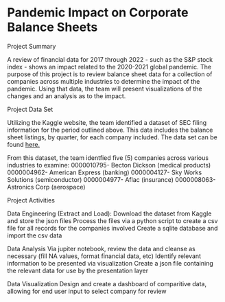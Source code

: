 # Pandemic Impact on Corporate Balance Sheets


Project Summary

A review of financial data for 2017 through 2022 - such as the S&P stock index - shows an impact related to the 2020-2021 global pandemic. The purpose of this project is to review balance sheet data for a collection of companies across multiple industries to determine the impact of the pandemic. Using that data, the team will present visualizations of the changes and an analysis as to the impact.


Project Data Set

Utilizing the Kaggle website, the team identified a dataset of SEC filing information for the period outlined above. This data includes the balance sheet listings, by quarter, for each company included. The data set can be found <a href="https://www.kaggle.com/datasets/finnhub/reported-financials">here.</a>

From this dataset, the team identfied five (5) companies across various industries to examine:
0000010795- Becton Dickson (medical products)
0000004962- American Express (banking)
0000004127- Sky Works Solutions (semiconductor)
0000004977- Aflac (insurance)
0000008063- Astronics Corp (aerospace)


Project Activities

Data Engineering (Extract and Load):
    Download the dataset from Kaggle and store the json files
    Process the files via a python script to create a csv file for all records for the companies involved
    Create a sqlite database and import the csv data 

Data Analysis
    Via jupiter notebook, review the data and cleanse as necessary (fill NA values, format financial data, etc)
    Identify relevant information to be presented via visualization
    Create a json file containing the relevant data for use by the presentation layer

Data Visualization
    Design and create a dashboard of comparitive data, allowing for end user input to select company for review


